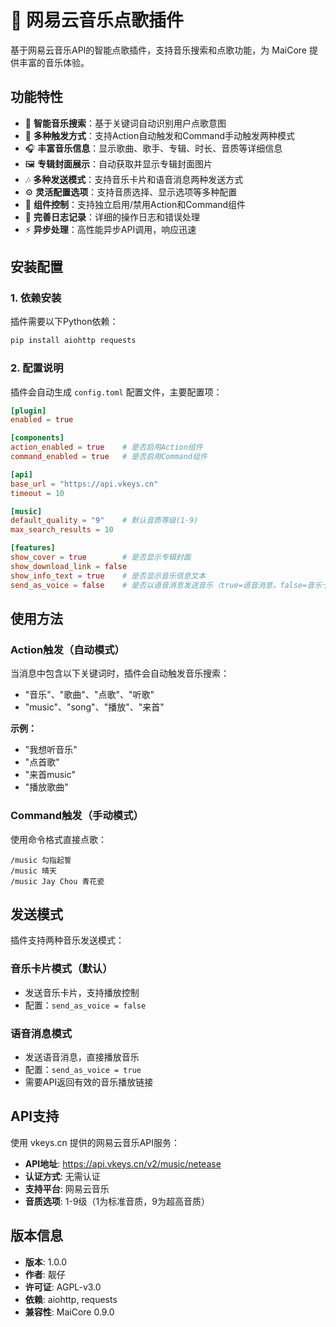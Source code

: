# 🎵 网易云音乐点歌插件

基于网易云音乐API的智能点歌插件，支持音乐搜索和点歌功能，为 MaiCore 提供丰富的音乐体验。

## 功能特性

- 🎵 **智能音乐搜索**：基于关键词自动识别用户点歌意图
- 🎤 **多种触发方式**：支持Action自动触发和Command手动触发两种模式
- 🎧 **丰富音乐信息**：显示歌曲、歌手、专辑、时长、音质等详细信息
- 🖼️ **专辑封面展示**：自动获取并显示专辑封面图片
- 🎶 **多种发送模式**：支持音乐卡片和语音消息两种发送方式
- ⚙️ **灵活配置选项**：支持音质选择、显示选项等多种配置
- 🔧 **组件控制**：支持独立启用/禁用Action和Command组件
- 📝 **完善日志记录**：详细的操作日志和错误处理
- ⚡ **异步处理**：高性能异步API调用，响应迅速

## 安装配置

### 1. 依赖安装

插件需要以下Python依赖：
```bash
pip install aiohttp requests
```

### 2. 配置说明

插件会自动生成 `config.toml` 配置文件，主要配置项：

```toml
[plugin]
enabled = true

[components]
action_enabled = true    # 是否启用Action组件
command_enabled = true   # 是否启用Command组件

[api]
base_url = "https://api.vkeys.cn"
timeout = 10

[music]
default_quality = "9"    # 默认音质等级(1-9)
max_search_results = 10

[features]
show_cover = true        # 是否显示专辑封面
show_download_link = false
show_info_text = true    # 是否显示音乐信息文本
send_as_voice = false    # 是否以语音消息发送音乐（true=语音消息，false=音乐卡片）
```

## 使用方法

### Action触发（自动模式）

当消息中包含以下关键词时，插件会自动触发音乐搜索：
- "音乐"、"歌曲"、"点歌"、"听歌"
- "music"、"song"、"播放"、"来首"

**示例：**
- "我想听音乐"
- "点首歌"
- "来首music"
- "播放歌曲"

### Command触发（手动模式）

使用命令格式直接点歌：

```
/music 勾指起誓
/music 晴天
/music Jay Chou 青花瓷
```

## 发送模式

插件支持两种音乐发送模式：

### 音乐卡片模式（默认）
- 发送音乐卡片，支持播放控制
- 配置：`send_as_voice = false`

### 语音消息模式
- 发送语音消息，直接播放音乐
- 配置：`send_as_voice = true`
- 需要API返回有效的音乐播放链接

## API支持

使用 vkeys.cn 提供的网易云音乐API服务：
- **API地址**: https://api.vkeys.cn/v2/music/netease
- **认证方式**: 无需认证
- **支持平台**: 网易云音乐
- **音质选项**: 1-9级（1为标准音质，9为超高音质）

## 版本信息

- **版本**: 1.0.0
- **作者**: 靓仔
- **许可证**: AGPL-v3.0
- **依赖**: aiohttp, requests
- **兼容性**: MaiCore 0.9.0
